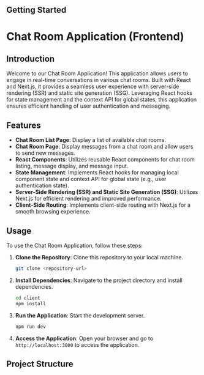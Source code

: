 

## Getting Started



# Chat Room Application (Frontend)

## Introduction

Welcome to our Chat Room Application! This application allows users to engage in real-time conversations in various chat rooms. Built with React and Next.js, it provides a seamless user experience with server-side rendering (SSR) and static site generation (SSG). Leveraging React hooks for state management and the context API for global states, this application ensures efficient handling of user authentication and messaging.

## Features

- **Chat Room List Page**: Display a list of available chat rooms.
- **Chat Room Page**: Display messages from a chat room and allow users to send new messages.
- **React Components**: Utilizes reusable React components for chat room listing, message display, and message input.
- **State Management**: Implements React hooks for managing local component state and context API for global state (e.g., user authentication state).
- **Server-Side Rendering (SSR) and Static Site Generation (SSG)**: Utilizes Next.js for efficient rendering and improved performance.
- **Client-Side Routing**: Implements client-side routing with Next.js for a smooth browsing experience.

## Usage

To use the Chat Room Application, follow these steps:

1. **Clone the Repository**: Clone this repository to your local machine.
    ```bash
    git clone <repository-url>
    ```

2. **Install Dependencies**: Navigate to the project directory and install dependencies.
    ```bash
    cd client
    npm install
    ```

3. **Run the Application**: Start the development server.
    ```bash
    npm run dev
    ```

4. **Access the Application**: Open your browser and go to `http://localhost:3000` to access the application.

## Project Structure

